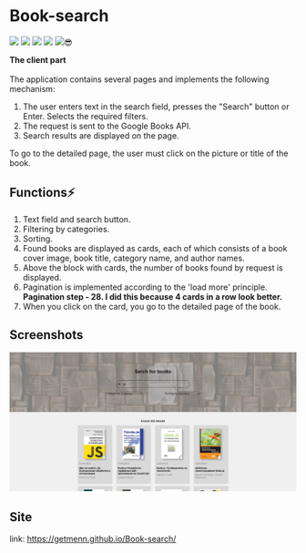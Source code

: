 # Book-search

![](https://img.shields.io/npm/v/react?label=React&style=flat-square) ![](https://img.shields.io/npm/v/sass?label=sass&style=flat-square) ![](https://img.shields.io/npm/v/react-redux?label=React-redux&style=flat-square) ![](https://img.shields.io/npm/v/axios?label=axios&style=flat-square) ![](https://img.shields.io/npm/v/typescript?label=typescript&style=flat-square):sunglasses:

**The client part**<br /><br />
The application contains several pages and implements the following mechanism:
1. The user enters text in the search field, presses the "Search" button or Enter. Selects the required filters.
2. The request is sent to the Google Books API.
3. Search results are displayed on the page.

To go to the detailed page, the user must click on the picture or title of the book.

## Functions⚡

1. Text field and search button.
2. Filtering by categories.
3. Sorting.
4. Found books are displayed as cards, each of which consists of a book cover image, book title, category name, and author names.
5. Above the block with cards, the number of books found by request is displayed.
6. Pagination is implemented according to the 'load more' principle. **Pagination step - 28. I did this because 4 cards in a row look better.**
7. When you click on the card, you go to the detailed page of the book.

## Screenshots

![screenshot](https://github.com/Getmenn/Book-search/blob/master/src/assets/Screenshot_2.jpg)

## Site

link: https://getmenn.github.io/Book-search/
